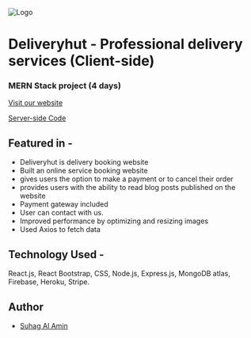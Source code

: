 ![Logo](https://i.ibb.co/0M4Cwpm/logo.png)

# Deliveryhut - Professional delivery services (Client-side)

### MERN Stack project (4 days)

[Visit our website](https://deliveryhut-3fafc.web.app/)

[Server-side Code](https://github.com/developer-suhag/deliveryhut-server)

## Featured in -

- Deliveryhut is delivery booking website
- Built an online service booking website
- gives users the option to make a payment or to cancel their order
- provides users with the ability to read blog posts published on the website
- Payment gateway included
- User can contact with us.
- Improved performance by optimizing and resizing images
- Used Axios to fetch data

## Technology Used -

React.js, React Bootstrap, CSS, Node.js, Express.js, MongoDB atlas,
Firebase, Heroku, Stripe.

## Author

- [Suhag Al Amin](https://github.com/developer-suhag)
